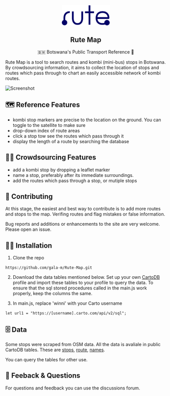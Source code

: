 <div align="center">
  <img src="icons/rute.svg" width="150" alt="">

  ## Rute Map
  
  🇧🇼  Botswana's Public Transport Reference  🚌 

</div>

Rute Map is a tool to search routes and kombi (mini-bus) stops in Botswana. By crowdsourcing information, it aims to collect the location of stops and routes which pass through to chart an easily accessible network of kombi routes. 

![Screenshot](https://user-images.githubusercontent.com/76803540/125441471-10982ea6-c6de-4a14-a4a3-0334be1e40c3.png)


## 🗺️ Reference Features
- kombi stop markers are precise to the location on the ground. You can toggle to the satellite to make sure
- drop-down index of route areas
- click a stop tow see the routes which pass through it
- display the length of a route by searching the database

## 💁‍♀️ Crowdsourcing Features
- add a kombi stop by dropping a leaflet marker
- name a stop, preferably after its immediate surroundings. 
- add the routes which pass through a stop, or mutiple stops

## 🔨 Contributing

At this stage, the easiest and best way to contribute is to add more routes and stops to the map. Verifing routes and flag mistakes or false information. 

Bug reports and additions or enhancements to the site are very welcome. Please open an issue. 

## 👩‍💻 Installation
1. Clone the repo

``` 
https://github.com/gala-m/Rute-Map.git 
```

2. Download the data tables mentioned below. Set up your own [CartoDB](https://carto.com/login) profile and import these tables to your profile to query the data. 
To ensure that the sql stored procedures called in the main.js work properly, keep the columns the same. 

3. In main.js, replace 'winni' with your Carto username

``` 
let url1 = "https://[username].carto.com/api/v2/sql"; 
```


## 🗄️ Data
Some stops were scraped from OSM data. All the data is avaliale in public CartoDB tables. 
These are [stops](https://winni.carto.com/tables/points/public), [route](https://winni.carto.com/tables/route/public), [names](https://winni.carto.com/tables/names/public). 

You can query the tables for other use. 


## 🎤 Feeback & Questions
For questions and feedback you can use the discussions forum.
